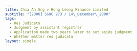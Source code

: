 ```yaml
---
title: Chia Ah Sng v Hong Leong Finance Limited
subtitle: "[2000] SGHC 273 / 14\_December\_2000"
tags:
  - Res Judicata
  - Judgment by assistant registrar
  - Application made two years later to set aside judgment
  - Whether matter res judicata
layout: single
---
```


